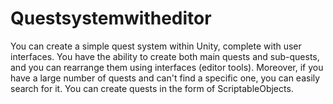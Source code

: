 # Questsystemwitheditor
You can create a simple quest system within Unity, complete with user interfaces. You have the ability to create both main quests and sub-quests, 
and you can rearrange them using interfaces (editor tools). Moreover, if you have a large number of quests and can't find a specific one, you can easily search for it. 
You can create quests in the form of ScriptableObjects.
